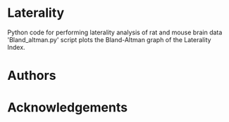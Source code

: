 # Laterality
Python code for performing laterality analysis of rat and mouse brain data
'Bland_altman.py' script plots the Bland-Altman graph of the Laterality Index.

# Authors

# Acknowledgements
